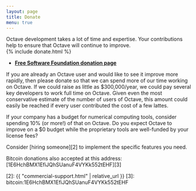 ```yaml
---
layout: page
title: Donate
menu: true
---
```


<div class="row ">
<div class="columns small-6">
<div class="panel callout">
Octave development takes a lot of time and expertise.
Your contributions help to ensure that Octave will continue to improve.
</div>
</div>
<div class="columns small-6">
{% include donate.html %}
</div>
</div>

- **[Free Software Foundation donation page][1]**

If you are already an Octave user and would like to see it improve more rapidly,
then please donate so that we can spend more of our time working on Octave.
If we could raise as little as $300,000/year,
we could pay several key developers to work full time on Octave.
Given even the most conservative estimate of the number of users of Octave,
this amount could easily be reached if every user contributed the cost of
a few lattes.

If your company has a budget for numerical computing tools,
consider spending 10% (or more!) of that on Octave.
Do you expect Octave to improve on a $0 budget
while the proprietary tools are well-funded by your license fees?

Consider [hiring someone][2] to implement the specific features you need.

Bitcoin donations also accepted at this address: [1E6HchBMX1EfiJQhSUanuF4VYKk552tEHF][3] 

[1]: https://crm.fsf.org/civicrm/contribute/transact?reset=1&id=10
[2]: {{ "commercial-support.html" | relative_url }}
[3]: bitcoin:1E6HchBMX1EfiJQhSUanuF4VYKk552tEHF
